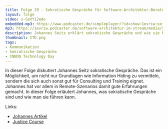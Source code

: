 ```yaml
---
title: Folge 29 - Sokratische Gespräche für Software-Architektur-Beratung und -Training mit Johannes Seitz - Live vom INNOQ Technology Day
layout: folge
video: s-SeVY12eAo
embedded-mp3: https://www.podcaster.de/simpleplayer/?id=show~1evriw~software-architektur-im-stream~pod-5fce8113c2cab924296371&v=1607369505
mp3: https://1evriw.podcaster.de/software-architektur-im-stream/media/SokratischeGesprache.mp3
description: Johannes Seitz erklärt sokratische Gespräche und wie sie bei Software-Architektur-Beratung und -Training helfen können.
thumbnail: ITD.png
tags:
- Kommunikation
- Sokratische Gespräche
- INNOQ Technology Day
---
```


In dieser Folge diskutiert Johannes Seitz sokratische Gespräche. Das
ist ein Möglichkeit, um nicht nur Grundlagen wie Information Hiding zu
vermitteln, sondern die sich auch sonst gut für Consulting und
Training eignet. Johannes hat vor allem in Remote-Szenarios damit gute
Erfahrungen gemacht. In dieser Folge erläutert Johannes, was
sokratische Gespräche sind und wie man sie führen kann.

Links:
* [Johannes Artikel](https://www.innoq.com/de/articles/2020/02/architekturentscheidungen-im-agilen-team/)
* [Justice Course](https://justiceharvard.org/justicecourse/)

